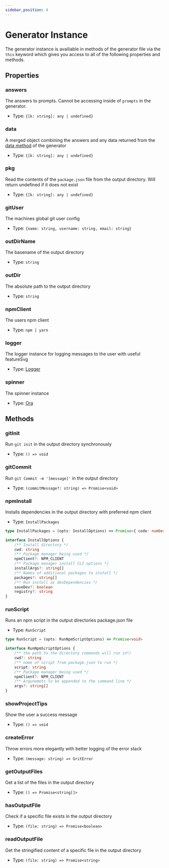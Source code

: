 ```yaml
---
sidebar_position: 4
---
```


# Generator Instance

The generator instance is availiable in methods of the generator file via the `this` keyword which gives you access to all of the following properties and methods.

## Properties

### answers

The answers to prompts. Cannot be accessing inside of `prompts` in the generator.

- Type: `{[k: string]: any | undefined}`

### data

A merged object combining the answers and any data returned from the [data method](data.md) of the generator

- Type: `{[k: string]: any | undefined}`

### pkg

Read the contents of the `package.json` file from the output directory. Will return undefined if it does not exist

- Type: `{[k: string]: any | undefined}`

### gitUser

The machines global git user config

- Type: `{name: string, username: string, email: string}`

### outDirName

The basename of the output directory

- Type: `string`

### outDir

The absolute path to the output directory

- Type: `string`

### npmClient

The users npm client

- Type: `npm | yarn`

### logger

The logger instance for logging messages to the user with useful featureSvg

- Type: [Logger](logger.md)

### spinner

The spinner instance

- Type: [Ora](https://github.com/sindresorhus/ora)

## Methods

### gitInit

Run `git init` in the output directory synchronously

- Type: `() => void`

### gitCommit

Run `git Commit -m '[message]'` in the output directory

- Type: `(commitMessage?: string) => Promise<void>`

### npmInstall

Installs dependencies in the output directory with preferred npm client

- Type: `InstallPackages`

```typescript
type InstallPackages = (opts: InstallOptions) => Promise<{ code: number }>

interface InstallOptions {
	/** Install directory */
	cwd: string
	/** Package manager being used */
	npmClient?: NPM_CLIENT
	/** Package manager install CLI options */
	installArgs?: string[]
	/** Names of additional packages to install */
	packages?: string[]
	/** Run install as devDependencies */
	saveDev?: boolean
	registry?: string
}
```

### runScript

Runs an npm script in the output directories package.json file

- Type: `RunScript`

```typescript
type RunScript = (opts: RunNpmScriptOptions) => Promise<void>

interface RunNpmScriptOptions {
	/** the path to the directory commands will run in*/
	cwd?: string
	/** name of script from package.json to run */
	script: string
	/** Package manager being used */
	npmClient?: NPM_CLIENT
	/** Argunemets to be appended to the command line */
	args?: string[]
}
```

### showProjectTips

Show the user a success message

- Type: `() => void`

### createError

Throw errors more elegantly with better logging of the error stack

- Type: `(message: string) => GritError`

### getOutputFiles

Get a list of the files in the output directory

- Type: `() => Promise<string[]>`

### hasOutputFile

Check if a specific file exists in the output directory

- Type: `(file: string) => Promise<boolean>`

### readOutputFile

Get the stringified content of a specific file in the output directory

- Type: `(file: string) => Promise<string>`


